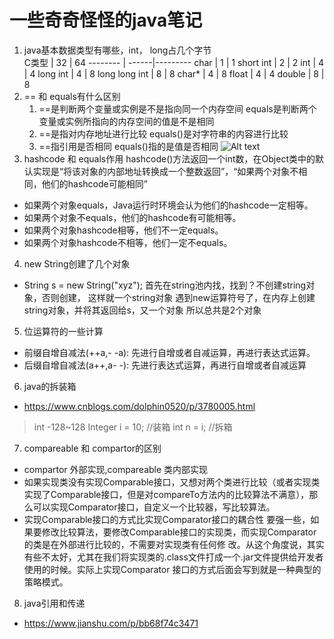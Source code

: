 # 一些奇奇怪怪的java笔记
1. java基本数据类型有哪些，int， long占几个字节      
   C类型	   |    32	    |              64
   -------- | ------|---------
    char	          |             1	            |          1
    short int	      |            2	       |               2
    int	   |                4	          |            4
    long int	           |        4	   |                   8
    long long int	      |             8	      |                8
    char*	    |               4	         |             8
    float	          |         4	         |             4
    double	        |           8	          |            8
2. == 和 equals有什么区别
	1. ==是判断两个变量或实例是不是指向同一个内存空间 
equals是判断两个变量或实例所指向的内存空间的值是不是相同 
	2. ==是指对内存地址进行比较 
equals()是对字符串的内容进行比较
	3. ==指引用是否相同 
equals()指的是值是否相同
![Alt text](https://pic3.zhimg.com/80/v2-d9dc4362f0334802413e3a3ff2f53c2e_hd.png "Optional title")
3. hashcode 和 equals作用
	hashcode()方法返回一个int数，在Object类中的默认实现是“将该对象的内部地址转换成一个整数返回”，“如果两个对象不相同，他们的hashcode可能相同”
- 如果两个对象equals，Java运行时环境会认为他们的hashcode一定相等。 
-  如果两个对象不equals，他们的hashcode有可能相等。 
- 如果两个对象hashcode相等，他们不一定equals。 
- 如果两个对象hashcode不相等，他们一定不equals。
4. new String创建了几个对象
- String s = new String("xyz");
首先在string池内找，找到？不创建string对象，否则创建， 这样就一个string对象
遇到new运算符号了，在内存上创建string对象，并将其返回给s，又一个对象
所以总共是2个对象
5. 位运算符的一些计算
- 前缀自增自减法(++a,- -a): 先进行自增或者自减运算，再进行表达式运算。
- 后缀自增自减法(a++,a- -): 先进行表达式运算，再进行自增或者自减运算
6. java的拆装箱
- https://www.cnblogs.com/dolphin0520/p/3780005.html
> int -128~128
>Integer i = 10;  //装箱
int n = i;   //拆箱
7. compareable 和 compartor的区别
- compartor 外部实现,compareable 类内部实现
- 如果实现类没有实现Comparable接口，又想对两个类进行比较（或者实现类实现了Comparable接口，但是对compareTo方法内的比较算法不满意），那么可以实现Comparator接口，自定义一个比较器，写比较算法。
- 实现Comparable接口的方式比实现Comparator接口的耦合性 要强一些，如果要修改比较算法，要修改Comparable接口的实现类，而实现Comparator的类是在外部进行比较的，不需要对实现类有任何修 改。从这个角度说，其实有些不太好，尤其在我们将实现类的.class文件打成一个.jar文件提供给开发者使用的时候。实际上实现Comparator 接口的方式后面会写到就是一种典型的策略模式。


8. java引用和传递
- https://www.jianshu.com/p/bb68f74c3471
